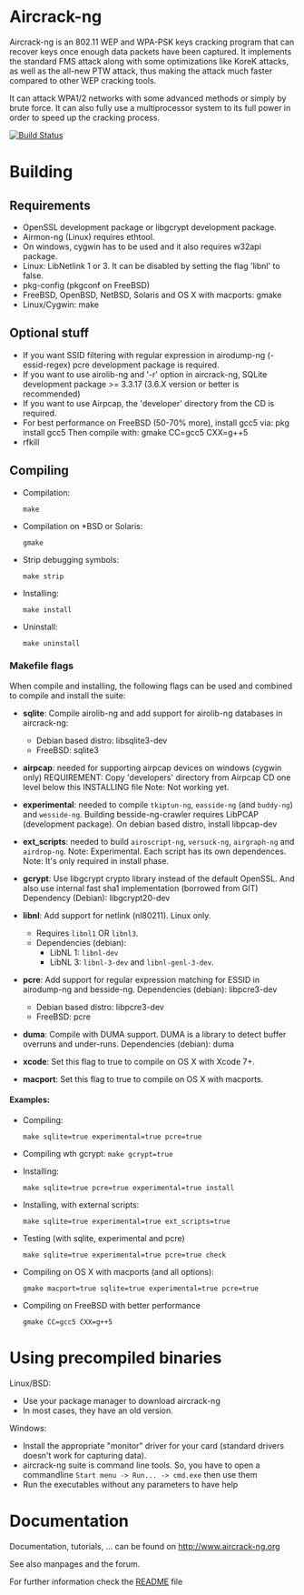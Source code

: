 # Aircrack-ng
Aircrack-ng is an 802.11 WEP and WPA-PSK keys cracking program that can recover
keys once enough data packets have been captured. It implements the standard FMS
attack along with some optimizations like KoreK attacks, as well as the
all-new PTW attack, thus making the attack much faster compared to other WEP
cracking tools.

It can attack WPA1/2 networks with some advanced methods or simply by brute force.
It can also fully use a multiprocessor system to its full power in order
to speed up the cracking process.


[![Build Status](https://api.travis-ci.org/aircrack-ng/aircrack-ng.png)](https://travis-ci.org/aircrack-ng/aircrack-ng)


# Building

## Requirements

 * OpenSSL development package or libgcrypt development package.
 * Airmon-ng (Linux) requires ethtool.
 * On windows, cygwin has to be used and it also requires w32api package.
 * Linux: LibNetlink 1 or 3. It can be disabled by setting the flag 'libnl' to false.
 * pkg-config (pkgconf on FreeBSD)
 * FreeBSD, OpenBSD, NetBSD, Solaris and OS X with macports: gmake
 * Linux/Cygwin: make

## Optional stuff

 * If you want SSID filtering with regular expression in airodump-ng
   (-essid-regex) pcre development package is required.
 * If you want to use airolib-ng and '-r' option in aircrack-ng,
   SQLite development package >= 3.3.17 (3.6.X version or better is recommended)
 * If you want to use Airpcap, the 'developer' directory from the CD is required.
 * For best performance on FreeBSD (50-70% more), install gcc5 via: pkg install gcc5
          Then compile with: gmake CC=gcc5 CXX=g++5
 * rfkill

## Compiling

 * Compilation:

    `make`

 * Compilation on *BSD or Solaris:
 
    `gmake`

 * Strip debugging symbols:

    `make strip`

 * Installing:

    `make install`

 * Uninstall:

    `make uninstall`


###  Makefile flags

When compile and installing, the following flags can be used and combined
to compile and install the suite:

* **sqlite**:   Compile airolib-ng and add support for airolib-ng databases
                in aircrack-ng:
    - Debian based distro: libsqlite3-dev
    - FreeBSD: sqlite3

* **airpcap**:  needed for supporting airpcap devices on windows (cygwin only)
                REQUIREMENT: Copy 'developers' directory from Airpcap CD one 
                level below this INSTALLING file
                Note: Not working yet.

* **experimental**: needed to compile `tkiptun-ng`, `easside-ng` (and `buddy-ng`) and
                    `wesside-ng`. Building besside-ng-crawler requires LibPCAP 
                    (development package). On debian based distro, install libpcap-dev

* **ext_scripts**: needed to build `airoscript-ng`, `versuck-ng`, `airgraph-ng` and 
                   `airdrop-ng`. 
                   Note: Experimental. Each script has its own dependences.
                   Note: It's only required in install phase.

* **gcrypt**:   Use libgcrypt crypto library instead of the default OpenSSL.
                And also use internal fast sha1 implementation (borrowed from GIT)
                Dependency (Debian): libgcrypt20-dev

* **libnl**:    Add support for netlink (nl80211). Linux only.
    - Requires `libnl1` OR `libnl3`.
    - Dependencies (debian):
        + LibNL 1: `libnl-dev`
        + LibNL 3: `libnl-3-dev` and `libnl-genl-3-dev`.

* **pcre**:	Add support for regular expression matching for ESSID in airodump-ng and besside-ng.
            	Dependencies (debian): libpcre3-dev
    - Debian based distro: libpcre3-dev
    - FreeBSD: pcre

* **duma**:	Compile with DUMA support. DUMA is a library to detect buffer overruns and under-runs.
            	Dependencies (debian): duma

* **xcode**:    Set this flag to true to compile on OS X with Xcode 7+.

* **macport**:  Set this flag to true to compile on OS X with macports.

#### Examples:

  * Compiling:

    `make sqlite=true experimental=true pcre=true`

  * Compiling wth gcrypt:
    `make gcrypt=true`

  * Installing:

    `make sqlite=true pcre=true experimental=true install`

  * Installing, with external scripts:

    `make sqlite=true experimental=true ext_scripts=true`

  * Testing (with sqlite, experimental and pcre)

    `make sqlite=true experimental=true pcre=true check`

  * Compiling on OS X with macports (and all options):

    `gmake macport=true sqlite=true experimental=true pcre=true`

  * Compiling on FreeBSD with better performance

    `gmake CC=gcc5 CXX=g++5`

# Using precompiled binaries

Linux/BSD:
 * Use your package manager to download aircrack-ng
 * In most cases, they have an old version.

Windows:
 * Install the appropriate "monitor" driver for your card (standard drivers doesn't work for capturing data).
 * aircrack-ng suite is command line tools. So, you have to open a commandline
   `Start menu -> Run... -> cmd.exe` then use them
 * Run the executables without any parameters to have help

# Documentation


Documentation, tutorials, ... can be found on http://www.aircrack-ng.org

See also manpages and the forum.

For further information check the [README](README) file
